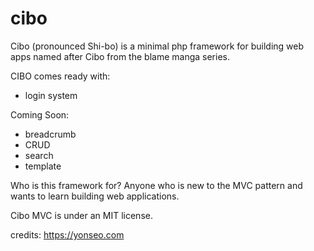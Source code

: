 # cibo
Cibo (pronounced Shi-bo) is a minimal php framework for building web apps named after Cibo from the blame manga series.

CIBO comes ready with:
- login system

Coming Soon:
- breadcrumb
- CRUD
- search
- template

Who is this framework for?
Anyone who is new to the MVC pattern and wants to learn building web applications.

Cibo MVC is under an MIT license.

credits: 
https://yonseo.com

